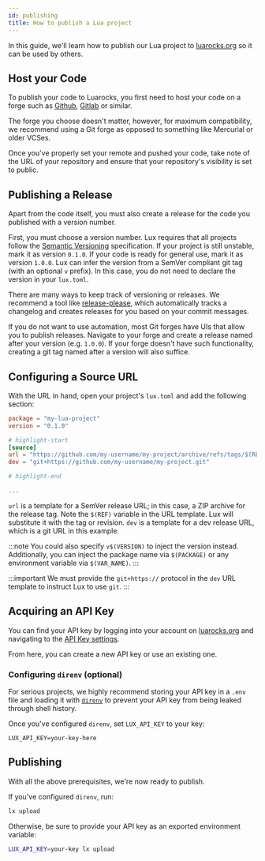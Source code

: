 ```yaml
---
id: publishing
title: How to publish a Lua project
---
```


In this guide, we'll learn how to publish our Lua project to [luarocks.org](https://luarocks.org)
so it can be used by others.

## Host your Code

To publish your code to Luarocks, you first need to host your code on a forge such as
[Github](https://github.com/), [Gitlab](https://gitlab.com) or similar.

The forge you choose doesn't matter, however, for maximum compatibility, we recommend
using a Git forge as opposed to something like Mercurial or older VCSes.

Once you've properly set your remote and pushed your code, take note of the URL of your repository
and ensure that your repository's visibility is set to public.

## Publishing a Release

Apart from the code itself, you must also create a release for the code you published with a version number.

First, you must choose a version number. Lux requires that all projects follow
the [Semantic Versioning](https://semver.org/) specification. If your project is still unstable,
mark it as version `0.1.0`. If your code is ready for general use, mark it as
version `1.0.0`.
Lux can infer the version from a SemVer compliant git tag (with an optional `v` prefix).
In this case, you do not need to declare the version in your `lux.toml`.

There are many ways to keep track of versioning or releases. We recommend a
tool like [release-please](https://github.com/googleapis/release-please), which automatically
tracks a changelog and creates releases for you based on your commit messages.

If you do not want to use automation, most Git forges have UIs that allow you
to publish releases. Navigate to your forge and create a release named after
your version (e.g. `1.0.0`). If your forge doesn't have such functionality,
creating a git tag named after a version will also suffice.

## Configuring a Source URL

With the URL in hand, open your project's `lux.toml` and add the following section:

```toml title="lux.toml"
package = "my-lua-project"
version = "0.1.0"

# highlight-start
[source]
url = "https://github.com/my-username/my-project/archive/refs/tags/$(REF).zip"
dev = "git+https://github.com/my-username/my-project.git"

# highlight-end

...
```

`url` is a template for a SemVer release URL; in this case, a ZIP archive for the release tag.
Note the `$(REF)` variable in the URL template. Lux will substitute it with the tag or revision.
`dev` is a template for a dev release URL, which is a git URL in this example.

:::note
You could also specify `v$(VERSION)` to inject the version instead.
Additionally, you can inject the package name via `$(PACKAGE)`
or any environment variable via `$(VAR_NAME)`.
:::

:::important
We must provide the `git+https://` protocol in the `dev` URL template to instruct Lux to use `git`.
:::

## Acquiring an API Key

You can find your API key by logging into your account on
[luarocks.org](https://luarocks.org) and navigating to the [API Key
settings](https://luarocks.org/settings/api-keys).

From here, you can create a new API key or use an existing one.

### Configuring `direnv` (optional)

For serious projects, we highly recommend storing your API key in a `.env` file
and loading it with [`direnv`](https://direnv.net/) to prevent your API key
from being leaked through shell history.

Once you've configured `direnv`, set `LUX_API_KEY` to your key:

```plain title=".env"
LUX_API_KEY=your-key-here
```

## Publishing

With all the above prerequisites, we're now ready to publish.

If you've configured `direnv`, run:
```sh
lx upload
```

Otherwise, be sure to provide your API key as an exported environment variable:

```sh
LUX_API_KEY=your-key lx upload
```
